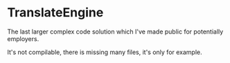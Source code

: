 # TranslateEngine

The last larger complex code solution which I've made public for potentially employers.

It's not compilable, there is missing many files, it's only for example.
